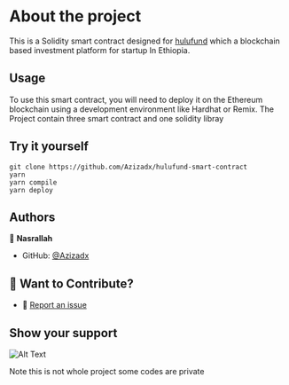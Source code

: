 # About the project
This is a Solidity smart contract designed for [hulufund](https://hulufund.vercel.app) which a blockchain based investment platform for startup In Ethiopia.

## Usage
To use this smart contract, you will need to deploy it on the Ethereum blockchain using a development environment like Hardhat or Remix. The Project contain three smart contract and one solidity libray 


## Try it yourself

```shell
git clone https://github.com/Azizadx/hulufund-smart-contract
yarn
yarn compile
yarn deploy
```

## Authors

👤 **Nasrallah**

- GitHub: [@Azizadx](https://github.com/Azizadx)

## 🙌 Want to Contribute?

* 🐛 [Report an issue](../../issues/)


## Show your support
![Alt Text](https://media.giphy.com/media/GTO6zNnYr5Wv0p8gAT/giphy.gif)

Note this is not whole project some codes are private 
